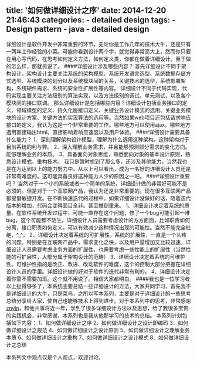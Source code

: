 title: '如何做详细设计之序'
date: 2014-12-20 21:46:43
categories:
	- detailed design
tags:
	- Design pattern
	- java
	- detailed design
---
详细设计是软件开发中非常重要的环节，无论你是工作几年的技术大牛，还是只有一两年工作经验的小菜。可能你看到设计两个字，就觉得非常高大上，然而你只要在用心写代码，在思考如何定义方法，如何定义类，你都在做着详细设计。至于做的怎么样，那就另说了。
####详细设计涉及哪些内容？
首先详细设计不同于架构设计，架构设计主要关注系统的架构模型、系统开发语言选型、系统数据存储方式选型、系统模块的划分以及系统模块间的关系，关键技术的选型，系统部署架构，系统硬件需求、系统的安全性扩展性等内容。
详细设计不同于代码实现，代码实现主要关注方法级别的算法实现，以及方法级别的调试，单元测试，以及各个模块间的接口联调。
那么详细设计是包括哪些内容？详细设计包括业务接口的定义、领域模型的定义、持久化层接口定义、关键业务设计模式的选用、关键业务模块的设计方案、关键方法的实现算法的选用等。当然如果web项目还包括请求响应接口的定义，我认为这是一个非常重要的工作。哪些地方可以使用ajax，哪些地方选用直接输出html。直接影响着响应速度以及用户体验。<!--more-->
####详细设计需要具备什么能力？
1、深刻理解架构设计模型，理解为什么选用这种架构。这种架构对于目前系统的利与弊。
2、深入理解业务需求，并且能够预测部分需求的变化方向。能够理解业务的本质。
3、具备面向对象思维，熟悉面向对象的基本设计原则，熟悉设计模式、重构技术。
我只是暂时想到了那么多，还涉及其他能力。当然我也是在为达到以上的能力努力中。从以上可以看出，成为一名好的详细设计人员还是非常有难度的。这可能具备良好这种能力人少的原因之一吧。
####详细设计重要吗？
当然对于一个小的系统或者一个简单的系统，详细设计做的非常好可能不是必须的。但是对于一个互联网产品，我认为还是非常重要的。现在很多互联网产品都提倡敏捷开发。在不断快速迭代的过程中，如果详细设计没做好的话，随着迭代版本的增加，代码会变得面目全非。甚至推倒重来。
1、详细设计决定着系统的质量。在软件系统开发过程中，可能一直存在这个问题，修了一个bug可能引起一堆bug，这个可能都不陌生。详细设计人员需要考虑设计的方方面面，比如职责如何分离，接口职责如何定义。可以有效减少这种情况出现的可能性。当然不能完全杜绝，^_^。
2、详细设计决定着系统的可扩展性。系统的扩展性，一直是一个头疼的问题。特别是在互联网产品中，需求变化之快，以及用户量增加又比较迅速。详细设计人员需要考虑业务方面的扩展性，也需要考虑一些性能上的扩展性（当然性能的可扩展性，大部分属于架构设计的范畴）
3、详细设计决定着系统的可维护性。可维护性指的是改正、改进、改动软件的难度，这个的控制大部分把握在详细设计人员的手里。详细设计做的好对于软件的迭代非常有利的。
4、详细设计决定着你需不需要加班。这个就不用说了。相信大家都明白。
####我也是一位学习者
以上扯得够多了，本系统主要总结一些详细设计的方法，大家共同学习，首先我不是详细设计的大牛，只是菜鸟，之所以写本系列，主要是对于详细设计的一些思考总结分享给大家，使自己也能够技术上得到进步。对于本系列中的思考，非常感谢[znyin](https://github.com/znyinyyniu)，和他共事将近一年，学到了很多详细设计方法以及思想，给了我很多宝贵的实践机会，非常感谢，本系列也是我从他那学习的技术的总结。
本系列计划包括如下内容：
1、如何做详细设计之序
2、如何做详细设计之设计即编码
3、如何做详细设计之规范
4、如何做详细设计之设计原则
5、如何做详细设计之理解业务本质
6、如何做详细设计之重构
7、如何做详细设计之设计模式
8、如何做详细设计之总结

本系列文中观点仅是个人观点，欢迎讨论。


